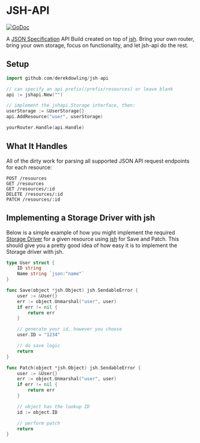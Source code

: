 # JSH-API

[![GoDoc](https://godoc.org/github.com/derekdowling/go-json-spec-handler?status.png)](https://godoc.org/github.com/derekdowling/jsh-api)

A [JSON Specification](http://jsonapi.org) API Build created on top of
[jsh](http://github.com/derekdowling/go-json-spec-handler). Bring your own
router, bring your own storage, focus on functionality, and let jsh-api do the
rest.

## Setup

```go
import github.com/derekdowling/jsh-api

// can specify an api prefix(/prefix/resources) or leave blank
api := jshapi.New("")

// implement the jshapi.Storage interface, then:
userStorage := &UserStorage{}
api.AddResource("user", userStorage)

yourRouter.Handle(api.Handle)
```

## What It Handles

All of the dirty work for parsing all supported JSON API request endpoints for
each resource:

```
POST /resources
GET /resources
GET /resources/:id
DELETE /resources/:id
PATCH /resources/:id
```

## Implementing a Storage Driver with jsh

Below is a simple example of how you might implement the required 
[Storage Driver](https://godoc.org/github.com/derekdowling/jsh-api#Storage) for a
given resource using
[jsh](https://godoc.org/github.com/derekdowling/go-json-spec-handler) for Save
and Patch. This should give you a pretty good idea of how easy it is to
implement the Storage driver with jsh.


```go
type User struct {
    ID string
    Name string `json:"name"`
}

func Save(object *jsh.Object) jsh.SendableError {
    user := &User{}
    err := object.Unmarshal("user", user)
    if err != nil {
        return err
    }

    // generate your id, however you choose
    user.ID = "1234"

    // do save logic
    return
}

func Patch(object *jsh.Object) jsh.SendableError {
    user := &User{}
    err := object.Unmarshal("user", user)
    if err != nil {
        return err
    }

    // object has the lookup ID
    id := object.ID

    // perform patch
    return
}
```
